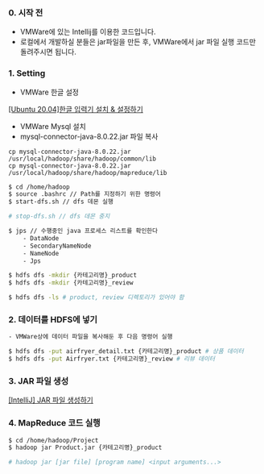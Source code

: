 ### 0. 시작 전
- VMWare에 있는 Intellij를 이용한 코드입니다.
- 로컬에서 개발하실 분들은 jar파일을 만든 후, VMWare에서 jar 파일 실행 코드만 돌려주시면 됩니다.


### 1. Setting

- VMWare 한글 설정

[[Ubuntu 20.04]한글 입력기 설치 & 설정하기](https://velog.io/@yujo/Ubuntu-20.04%ED%95%9C%EA%B8%80-%EC%9E%85%EB%A0%A5%EA%B8%B0-%EC%84%A4%EC%B9%98-%EC%84%A4%EC%A0%95%ED%95%98%EA%B8%B0)
- VMWare Mysql 설치
- mysql-connector-java-8.0.22.jar 파일 복사
```
cp mysql-connector-java-8.0.22.jar /usr/local/hadoop/share/hadoop/common/lib
cp mysql-connector-java-8.0.22.jar /usr/local/hadoop/share/hadoop/mapreduce/lib
```

```bash
$ cd /home/hadoop
$ source .bashrc // Path를 지정하기 위한 명령어
$ start-dfs.sh // dfs 데몬 실행

# stop-dfs.sh // dfs 데몬 중지

$ jps // 수행중인 java 프로세스 리스트를 확인한다
	- DataNode
	- SecondaryNameNode
	- NameNode
	- Jps
```

```bash
$ hdfs dfs -mkdir {카테고리명}_product
$ hdfs dfs -mkdir {카테고리명}_review

$ hdfs dfs -ls # product, review 디렉토리가 있어야 함
```

### 2. 데이터를 HDFS에 넣기

```bash
- VMWare상에 데이터 파일을 복사해둔 후 다음 명령어 실행

$ hdfs dfs -put airfryer_detail.txt {카테고리명}_product # 상품 데이터
$ hdfs dfs -put Airfryer.txt {카테고리명}_review # 리뷰 데이터
```

### 3. JAR 파일 생성

[[IntelliJ] JAR 파일 생성하기](https://ifuwanna.tistory.com/244)

### 4. MapReduce 코드 실행

```bash
$ cd /home/hadoop/Project
$ hadoop jar Product.jar {카테고리명}_product

# hadoop jar [jar file] [program name] <input arguments...>
```
